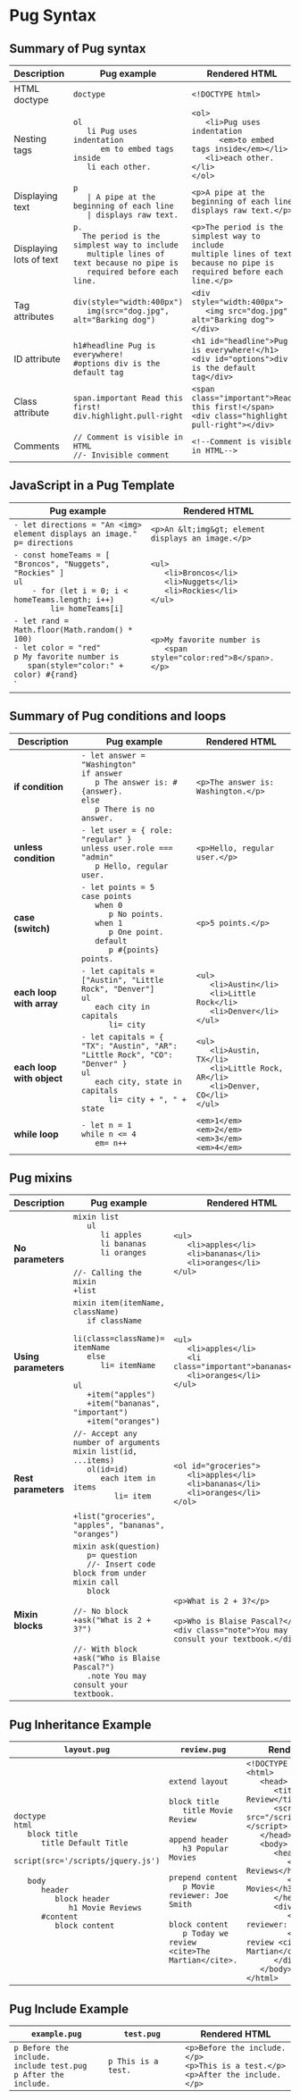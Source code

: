 # Pug Syntax

## Summary of Pug syntax

| Description             | Pug example                                                                                                                                | Rendered HTML                                                                                                                      |
| ----------------------- | ------------------------------------------------------------------------------------------------------------------------------------------ | ---------------------------------------------------------------------------------------------------------------------------------- |
| HTML doctype            | `doctype`                                                                                                                                  | `<!DOCTYPE html>`                                                                                                                  |
| Nesting tags            | `ol`<br>`   li Pug uses indentation`<br>`      em to embed tags inside`<br>`   li each other.`                                             | `<ol>`<br>`   <li>Pug uses indentation`<br>`      <em>to embed tags inside</em></li>`<br>`   <li>each other.</li>`<br>`</ol>`      |
| Displaying text         | `p`<br>`   \| A pipe at the beginning of each line`<br>`   \| displays raw text.`                                                          | `<p>A pipe at the beginning of each line`<br>`displays raw text.</p>`                                                              |
| Displaying lots of text | `p.`<br>`  The period is the simplest way to include`<br>`   multiple lines of text because no pipe is`<br>`   required before each line.` | `<p>The period is the simplest way to include `<br>`multiple lines of text because no pipe is`<br>`required before each line.</p>` |
| Tag attributes          | `div(style="width:400px")`<br>`   img(src="dog.jpg", alt="Barking dog")`                                                                   | `<div style="width:400px">`<br>`   <img src="dog.jpg" alt="Barking dog">`<br>`</div>`                                              |
| ID attribute            | `h1#headline Pug is everywhere!`<br>`#options div is the default tag`                                                                      | `<h1 id="headline">Pug is everywhere!</h1>`<br>`<div id="options">div is the default tag</div>`                                    |
| Class attribute         | `span.important Read this first!`<br>`div.highlight.pull-right`                                                                            | `<span class="important">Read this first!</span>`<br>`<div class="highlight pull-right"></div>`                                    |
| Comments                | `// Comment is visible in HTML`<br>`//- Invisible comment`                                                                                 | `<!--Comment is visible in HTML-->`                                                                                                |

## JavaScript in a Pug Template

| Pug example                                                                                                                                            | Rendered HTML                                                                                |
| ------------------------------------------------------------------------------------------------------------------------------------------------------ | -------------------------------------------------------------------------------------------- |
| `- let directions = "An <img> element displays an image."`<br>`p= directions`                                                                          | `<p>An &lt;img&gt; element displays an image.</p>`                                           |
| `- const homeTeams = [ "Broncos", "Nuggets", "Rockies" ]`<br>`ul`<br>`    - for (let i = 0; i < homeTeams.length; i++)`<br>`        li= homeTeams[i]`  | `<ul>`<br>`   <li>Broncos</li>`<br>`   <li>Nuggets</li>`<br>`   <li>Rockies</li>`<br>`</ul>` |
| `- let rand = Math.floor(Math.random() * 100)`<br>`- let color = "red"`<br>`p My favorite number is`<br>`   span(style="color:" + color) #{rand}`<br>` | `<p>My favorite number is `<br>`   <span style="color:red">8</span>.</p>`                    |

## Summary of Pug conditions and loops

| Description               | Pug example                                                                                                                                                      | Rendered HTML                                                                                              |
| ------------------------- | ---------------------------------------------------------------------------------------------------------------------------------------------------------------- | ---------------------------------------------------------------------------------------------------------- |
| **if condition**          | `- let answer = "Washington"`<br>`if answer`<br>`   p The answer is: #{answer}.`<br>`else`<br>`   p There is no answer.`                                         | `<p>The answer is: Washington.</p>`                                                                        |
| **unless condition**      | `- let user = { role: "regular" }`<br>`unless user.role === "admin"`<br>`   p Hello, regular user.`                                                              | `<p>Hello, regular user.</p>`                                                                              |
| **case (switch)**         | `- let points = 5`<br>`case points`<br>`   when 0`<br>`      p No points.`<br>`   when 1`<br>`      p One point.`<br>`   default`<br>`      p #{points} points.` | `<p>5 points.</p>`                                                                                         |
| **each loop with array**  | `- let capitals = ["Austin", "Little Rock", "Denver"]`<br>`ul`<br>`   each city in capitals`<br>`      li= city`                                                 | `<ul>`<br>`   <li>Austin</li>`<br>`   <li>Little Rock</li>`<br>`   <li>Denver</li>`<br>`</ul>`             |
| **each loop with object** | `- let capitals = { "TX": "Austin", "AR": "Little Rock", "CO": "Denver" }`<br>`ul`<br>`   each city, state in capitals`<br>`      li= city + ", " + state`       | `<ul>`<br>`   <li>Austin, TX</li>`<br>`   <li>Little Rock, AR</li>`<br>`   <li>Denver, CO</li>`<br>`</ul>` |
| **while loop**            | `- let n = 1`<br>`while n <= 4`<br>`   em= n++`                                                                                                                  | `<em>1</em><em>2</em><em>3</em><em>4</em>`                                                                 |

## Pug mixins

| Description          | Pug example                                                                                                                                                                                                                                                           | Rendered HTML                                                                                                             |
| -------------------- | --------------------------------------------------------------------------------------------------------------------------------------------------------------------------------------------------------------------------------------------------------------------- | ------------------------------------------------------------------------------------------------------------------------- |
| **No parameters**    | `mixin list`<br>`   ul`<br>`      li apples`<br>`      li bananas`<br>`      li oranges`<br><br>`//- Calling the mixin`<br>`+list`                                                                                                                                    | `<ul>`<br>`   <li>apples</li>`<br>`   <li>bananas</li>`<br>`   <li>oranges</li>`<br>`</ul>`                               |
| **Using parameters** | `mixin item(itemName, className)`<br>`   if className`<br>`      li(class=className)= itemName`<br>`   else`<br>`      li= itemName`<br><br>`ul`<br>`   +item("apples")`<br>`   +item("bananas", "important")`<br>`   +item("oranges")`                               | `<ul>`<br>`   <li>apples</li>`<br>`   <li class="important">bananas</li>`<br>`   <li>oranges</li>`<br>`</ul>`             |
| **Rest parameters**  | `//- Accept any number of arguments`<br>`mixin list(id, ...items)`<br>`   ol(id=id)`<br>`      each item in items`<br>`         li= item`<br><br>`+list("groceries", "apples", "bananas", "oranges")`                                                                 | `<ol id="groceries">`<br>`   <li>apples</li>`<br>`   <li>bananas</li>`<br>`   <li>oranges</li>`<br>`</ol>`                |
| **Mixin blocks**     | `mixin ask(question)`<br>`   p= question`<br>`   //- Insert code block from under mixin call`<br>`   block`<br><br>`//- No block`<br>`+ask("What is 2 + 3?")`<br><br>`//- With block`<br>`+ask("Who is Blaise Pascal?")`<br>`   .note You may consult your textbook.` | `<p>What is 2 + 3?</p>`<br><br>`<p>Who is Blaise Pascal?</p>`<br>`<div class="note">You may consult your textbook.</div>` |

## Pug Inheritance Example

| `layout.pug`                                                                                                                                                                                                                                                    | `review.pug`                                                                                                                                                                                                                                             | Rendered HTML                                                                                                                                                                                                                                                                                                                                                                                                                                                                           |
| --------------------------------------------------------------------------------------------------------------------------------------------------------------------------------------------------------------------------------------------------------------- | -------------------------------------------------------------------------------------------------------------------------------------------------------------------------------------------------------------------------------------------------------- | --------------------------------------------------------------------------------------------------------------------------------------------------------------------------------------------------------------------------------------------------------------------------------------------------------------------------------------------------------------------------------------------------------------------------------------------------------------------------------------- |
| `doctype`<br>`html`<br>`   block title`<br>`      title Default Title`<br>`   script(src='/scripts/jquery.js')`<br><br>`   body`<br>`      header`<br>`         block header`<br>`            h1 Movie Reviews`<br>`      #content`<br>`         block content` | `extend layout`<br><br>`block title`<br>`   title Movie Review`<br><br>`append header`<br>`   h3 Popular Movies`<br><br>`prepend content`<br>`   p Movie reviewer: Joe Smith`<br><br>`block content`<br>`   p Today we review <cite>The Martian</cite>.` | `<!DOCTYPE html>`<br>`<html>`<br>`   <head>`<br>`      <title>Movie Review</title>`<br>`      <script src="/scripts/jquery.js"></script>`<br>`   </head>`<br>`   <body>`<br>`      <header>`<br>`         <h1>Movie Reviews</h1>`<br>`         <h3>Popular Movies</h3>`<br>`      </header>`<br>`      <div id="content">`<br>`         <p>Movie reviewer: Joe Smith</p>`<br>`         <p>Today we review <cite>The Martian</cite>.</p>`<br>`      </div>`<br>`   </body>`<br>`</html>` |

## Pug Include Example

| `example.pug`                                                           | `test.pug`          | Rendered HTML                                                                           |
| ----------------------------------------------------------------------- | ------------------- | --------------------------------------------------------------------------------------- |
| `p Before the include.`<br>`include test.pug`<br>`p After the include.` | `p This is a test.` | `<p>Before the include.</p>`<br>`<p>This is a test.</p>`<br>`<p>After the include.</p>` |
